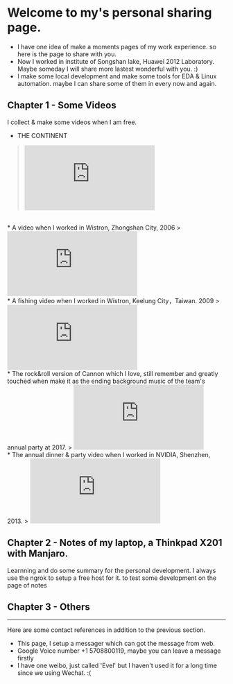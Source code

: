 Welcome to my's personal sharing page.
================================
* I have one idea of make a moments pages of my work experience. so here is the page to share with you.
* Now I worked in institute of Songshan lake, Huawei 2012 Laboratory. Maybe someday I will share more lastest wonderful with you. :)
* I make some local development and make some tools for EDA & Linux automation. maybe I can share some of them in every now and again.

## Chapter 1 - Some Videos

I collect & make some videos when I am free.

* THE CONTINENT
> <iframe src='http://player.youku.com/embed/XNzQxMjU2ODI0' frameborder=0 'allowfullscreen'></iframe>

<br>
* A video when I worked in Wistron, Zhongshan City, 2006
> <iframe src='http://player.youku.com/embed/XMjQzODkyOA' frameborder=0 'allowfullscreen'></iframe>

<br>
* A fishing video when I worked in Wistron, Keelung City，Taiwan. 2009
> <iframe src='http://player.youku.com/embed/XMjM0Mzg0ODUy' frameborder=0 'allowfullscreen'></iframe>

<br>
* The rock&roll version of Cannon which I love, still remember and greatly touched when make it as the ending background music  of the team's annual party at 2017.
> <iframe src='http://player.youku.com/embed/XMjMxNzU0MTk2' frameborder=0 'allowfullscreen'></iframe>

<br>
* The annual dinner & party video when I worked in NVIDIA, Shenzhen, 2013.
> <iframe src='http://player.youku.com/embed/XNTA1MjU2MTk2' frameborder=0 'allowfullscreen'></iframe>

<br>

## Chapter 2 - Notes of my laptop, a Thinkpad X201 with Manjaro.

Learnning and do some summary for the personal development. I always use the ngrok to setup a free host for it. to test some development on the page of notes

## Chapter 3 - Others
-------------------------

Here are some contact references in addition to the previous section.

* This page, I setup a messager which can got the message from web.
* Google Voice number +1 5708800119, maybe you can leave a message firstly
* I have one weibo, just called 'Evel' but I haven't used it for a long time since we using Wechat. :(
